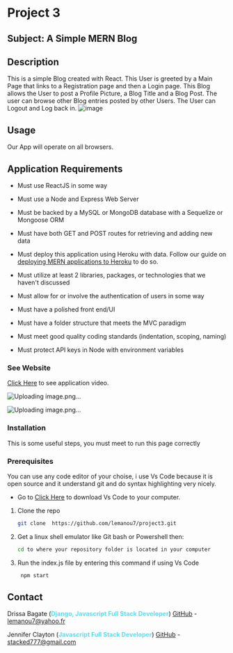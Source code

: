 # Project 3 

## Subject: A Simple MERN Blog

## Description
This is a simple Blog created with React.  This User is greeted by a Main Page that links to a Registration page and then a Login page.  This Blog allows the User to post a Profile Picture, a Blog Title and a Blog Post.  The user can browse other Blog entries posted by other Users.  The User can Logout and Log back in.
![image](https://user-images.githubusercontent.com/69978605/121970365-a4646080-cd33-11eb-8805-585f75eac29f.png)

## Usage
Our App will operate on all browsers.

## Application Requirements

* Must use ReactJS in some way

* Must use a Node and Express Web Server

* Must be backed by a MySQL or MongoDB database with a Sequelize or Mongoose ORM

* Must have both GET and POST routes for retrieving and adding new data

* Must deploy this application using Heroku with data. Follow our guide on [deploying MERN applications to Heroku](../04-Important/MERNHerokuDeploy.md) to do so.

* Must utilize at least 2 libraries, packages, or technologies that we haven't discussed

* Must allow for or involve the authentication of users in some way

* Must have a polished front end/UI

* Must have a folder structure that meets the MVC paradigm

* Must meet good quality coding standards (indentation, scoping, naming)

* Must protect API keys in Node with environment variables


### See Website
[Click Here](https://project3blogpost.herokuapp.com/) to see application video.

![Uploading image.png…]()

![Uploading image.png…]()

### Installation


<!-- GETTING STARTED -->

This is some useful steps, you must meet to run this page correctly 

### Prerequisites
You can use any code editor of your choise, i use Vs Code because it is open source and it understand git and do syntax highlighting very nicely.

* Go to
  [Click Here](https://code.visualstudio.com/download) to download Vs Code to your computer.
  
1. Clone the repo
   ```sh
   git clone  https://github.com/lemanou7/project3.git
   ```
2. Get a linux shell emulator like Git bash or Powershell then:
    ```sh
    cd to where your repository folder is located in your computer


3. Run the index.js file by entering this command if using Vs Code
   ```sh
    npm start
   ```
   

## Contact

Drissa Bagate (<span style="color:#5ddcf0">**Django, Javascript Full Stack Developer**</span>) [GitHub](https://github.com/lemanou7) - lemanou7@yahoo.fr

Jennifer Clayton (<span style="color:#5ddcf0">**Javascript Full Stack Developer**</span>) [GitHub](https://github.com/Jennylc7) - stacked777@gmail.com




